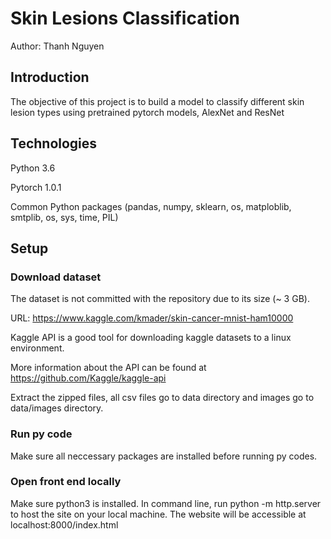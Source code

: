 # Skin Lesions Classification

Author: Thanh Nguyen

## Introduction

The objective of this project is to build a model to classify different skin lesion types using pretrained pytorch models, AlexNet and ResNet

## Technologies

Python 3.6

Pytorch 1.0.1

Common Python packages (pandas, numpy, sklearn, os, matploblib, smtplib, os, sys, time, PIL)

## Setup

### Download dataset

The dataset is not committed with the repository due to its size (~ 3 GB). 

URL: https://www.kaggle.com/kmader/skin-cancer-mnist-ham10000

Kaggle API is a good tool for downloading kaggle datasets to a linux environment. 

More information about the API can be found at https://github.com/Kaggle/kaggle-api

Extract the zipped files, all csv files go to data directory and images go to data/images directory.

### Run py code

Make sure all neccessary packages are installed before running py codes.

### Open front end locally

Make sure python3 is installed. In command line, run python -m http.server to host the site on your local machine. The website will be accessible at localhost:8000/index.html






 

